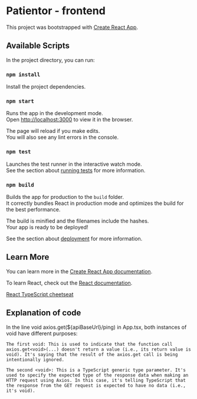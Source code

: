 # Patientor - frontend

This project was bootstrapped with [Create React App](https://github.com/facebook/create-react-app).

## Available Scripts

In the project directory, you can run:

### `npm install`

Install the project dependencies.

### `npm start`

Runs the app in the development mode.<br />
Open [http://localhost:3000](http://localhost:3000) to view it in the browser.

The page will reload if you make edits.<br />
You will also see any lint errors in the console.

### `npm test`

Launches the test runner in the interactive watch mode.<br />
See the section about [running tests](https://facebook.github.io/create-react-app/docs/running-tests) for more information.

### `npm build`

Builds the app for production to the `build` folder.<br />
It correctly bundles React in production mode and optimizes the build for the best performance.

The build is minified and the filenames include the hashes.<br />
Your app is ready to be deployed!

See the section about [deployment](https://facebook.github.io/create-react-app/docs/deployment) for more information.

## Learn More

You can learn more in the [Create React App documentation](https://facebook.github.io/create-react-app/docs/getting-started).

To learn React, check out the [React documentation](https://reactjs.org/).

[React TypeScript cheetseat](https://react-typescript-cheatsheet.netlify.app/)

## Explanation of code

In the line void axios.get<void>(${apiBaseUrl}/ping) in App.tsx, both instances of void have different purposes:

    The first void: This is used to indicate that the function call axios.get<void>(...) doesn't return a value (i.e., its return value is void). It's saying that the result of the axios.get call is being intentionally ignored.

    The second <void>: This is a TypeScript generic type parameter. It's used to specify the expected type of the response data when making an HTTP request using Axios. In this case, it's telling TypeScript that the response from the GET request is expected to have no data (i.e., it's void).